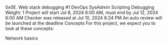 0x0E. Web stack debugging #1
DevOps
SysAdmin
Scripting
Debugging
 Weight: 1
 Project will start Jul 8, 2024 6:00 AM, must end by Jul 12, 2024 6:00 AM
 Checker was released at Jul 10, 2024 8:24 PM
 An auto review will be launched at the deadline
Concepts
For this project, we expect you to look at these concepts:

Network basics
